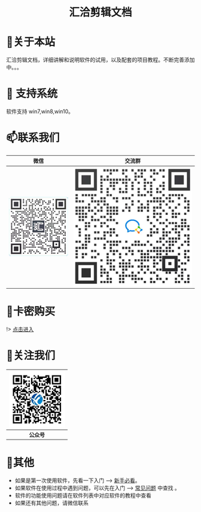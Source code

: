 
<h1 style="text-align:center;margin:25px auto;display: block;">汇洽剪辑文档</h1>

# 🎉关于本站

汇洽剪辑文档，详细讲解和说明软件的试用，以及配套的项目教程。不断完善添加中。。。

# 🔑 支持系统
软件支持 win7,win8,win10。

# 📫联系我们

| 微信 | 交流群 |
| --- | --- |
| ![](static/wx.png) | ![](static/group.png) |



# 💝卡密购买

!> [点击进入](http://store.eu14.cn)

# 🎁关注我们

| <img src="static/gzh.png"  style="width:150px;" /> |
| :----------------------------------------------------------: |
|                         **公众号**                         | 




# 🎯其他

- 如果是第一次使用软件，先看一下入门 --> [新手必看](guide/first.md)。
- 如果软件在使用过程中遇到问题，可以先在入门 --> [常见问题](guide/question.md) 中查找 。
- 软件的功能使用问题请在软件列表中对应软件的教程中查看
- 如果还有其他问题，请微信联系


